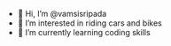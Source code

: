 - 👋 Hi, I’m @vamsisripada
- 👀 I’m interested in riding cars and bikes
- 🌱 I’m currently learning coding skills



